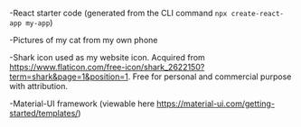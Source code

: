 -React starter code (generated from the CLI command `npx create-react-app my-app`) 

-Pictures of my cat from my own phone

-Shark icon used as my website icon. Acquired from https://www.flaticon.com/free-icon/shark_2622150?term=shark&page=1&position=1. Free for personal and commercial purpose with attribution.

-Material-UI framework (viewable here https://material-ui.com/getting-started/templates/)